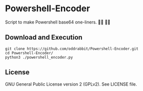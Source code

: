 # Powershell-Encoder

Script to make Powershell base64 one-liners. 👨‍💻 👩‍💻

## Download and Execution

```
git clone https://github.com/oddrabbit/Powershell-Encoder.git
cd Powershell-Encoder/
python3 ./powershell_encoder.py
```

## License

GNU General Public License version 2 (GPLv2). See LICENSE file.
